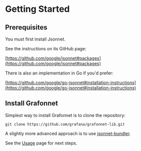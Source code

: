 # Getting Started

## Prerequisites

You must first install Jsonnet.

See the instructions on its GitHub page:

[https://github.com/google/jsonnet#packages](https://github.com/google/jsonnet#packages)

There is also an implementation in Go if you'd prefer:

[https://github.com/google/go-jsonnet#installation-instructions](https://github.com/google/go-jsonnet#installation-instructions)

## Install Grafonnet

Simplest way to install Grafonnet is to clone the repository:

```
git clone https://github.com/grafana/grafonnet-lib.git
```

A slightly more advanced approach is to use
[jsonnet-bundler](https://github.com/jsonnet-bundler/jsonnet-bundler).

See the [Usage](usage) page for next steps.
